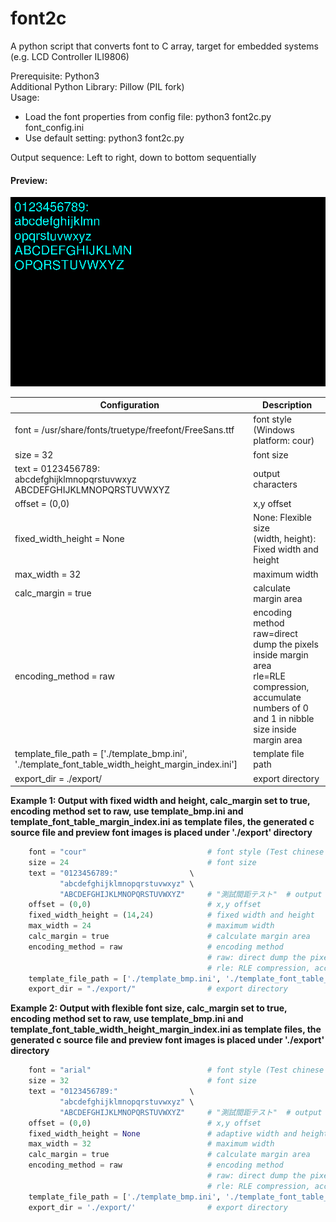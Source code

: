 # font2c
A python script that converts font to C array, target for embedded systems (e.g. LCD Controller ILI9806)

Prerequisite: Python3<br/>
Additional Python Library: Pillow (PIL fork)<br/>
Usage:<br/>
 - Load the font properties from config file: python3 font2c.py font_config.ini<br/>
 - Use default setting: python3 font2c.py

Output sequence: Left to right, down to bottom sequentially

#### Preview:
![Preview Screen Capture](img/screen_cap.png)

| Configuration | Description |
| --- | --- |
| font = /usr/share/fonts/truetype/freefont/FreeSans.ttf | font style (Windows platform: cour)|
| size = 32 | font size |
| text = 0123456789:<br/>abcdefghijklmnopqrstuvwxyz<br/>ABCDEFGHIJKLMNOPQRSTUVWXYZ | output characters |
| offset = (0,0)                  | x,y offset |
| fixed_width_height = None       | None: Flexible size<br/>(width, height): Fixed width and height | 
| max_width = 32                  | maximum width |
| calc_margin = true             | calculate margin area |
| encoding_method = raw | encoding method<br/>raw=direct dump the pixels inside margin area<br/>rle=RLE compression, accumulate numbers of 0 and 1 in nibble size inside margin area<br/> |
| template_file_path = ['./template_bmp.ini', './template_font_table_width_height_margin_index.ini'] | template file path |
| export_dir = ./export/        | export directory |

**Example 1: Output with fixed width and height, calc_margin set to true, encoding method set to raw, use template_bmp.ini and template_font_table_margin_index.ini as template files, the generated c source file and preview font images is placed under './export' directory**
```python
    font = "cour"                           # font style (Test chinese font: kaiu)
    size = 24                               # font size
    text = "0123456789:"                \
           "abcdefghijklmnopqrstuvwxyz" \
           "ABCDEFGHIJKLMNOPQRSTUVWXYZ"     # "測試間距テスト"  # output which symbol
    offset = (0,0)                          # x,y offset
    fixed_width_height = (14,24)            # fixed width and height
    max_width = 24                          # maximum width
    calc_margin = true                      # calculate margin area
    encoding_method = raw                   # encoding method
                                            # raw: direct dump the pixels inside margin area
                                            # rle: RLE compression, accumulate numbers of 0 and 1 in nibble size inside margin area
    template_file_path = ['./template_bmp.ini', './template_font_table_margin_index.ini'] # template file path
    export_dir = "./export/"                # export directory
```

**Example 2: Output with flexible font size, calc_margin set to true, encoding method set to raw, use template_bmp.ini and template_font_table_width_height_margin_index.ini as template files, the generated c source file and preview font images is placed under './export' directory**
```python
    font = "arial"                          # font style (Test chinese font: kaiu)
    size = 32                               # font size
    text = "0123456789:"                \
           "abcdefghijklmnopqrstuvwxyz" \
           "ABCDEFGHIJKLMNOPQRSTUVWXYZ"     # "測試間距テスト"  # output which symbol
    offset = (0,0)                          # x,y offset
    fixed_width_height = None               # adaptive width and height
    max_width = 32                          # maximum width
    calc_margin = true                      # calculate margin area
    encoding_method = raw                   # encoding method
                                            # raw: direct dump the pixels inside margin area
                                            # rle: RLE compression, accumulate numbers of 0 and 1 in nibble size inside margin area
    template_file_path = ['./template_bmp.ini', './template_font_table_width_height_margin_index.ini']# template file path
    export_dir = './export/'                # export directory
```

